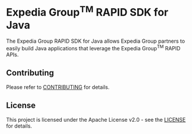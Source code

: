 # Expedia Group<sup>TM</sup> RAPID SDK for Java
The Expedia Group RAPID SDK for Java allows Expedia Group partners to easily build Java applications that leverage the Expedia Group<sup>TM</sup> RAPID APIs.

## Contributing
Please refer to [CONTRIBUTING](CONTRIBUTING.md) for details.

## License
This project is licensed under the Apache License v2.0 - see the [LICENSE](LICENSE) for details.
